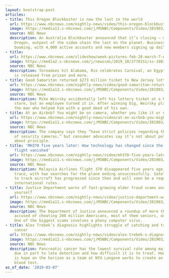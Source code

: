 ```yaml
---
layout: bootstrap-post
articles:
- title: This Oregon Blockbuster is now the last in the world
  url: https://www.nbcnews.com/nightly-news/video/this-oregon-blockbuster-is-now-the-last-in-the-world-1454108739830
  image: https://media13.s-nbcnews.com/j/MSNBC/Components/Video/201903/nn_jfr_worlds_last_blockbuster_190307_1920x1080.nbcnews-fp-1200-630.jpg
  source: NBC News
  description: An Australia Blockbuster announced that it’s closing — making the Bend,
    Oregon, outpost of the video chain the last on the planet. Business there is still
    booming, with 4,000 active accounts and new members signing up daily.
- title: 
  url: https://www.nbcnews.com/slideshow/week-pictures-feb-28-march-7-n980761
  image: https://media2.s-nbcnews.com/j/newscms/2019_10/2778151/ss-190307-twip-08_4d46955416b552095869ae9a2bb88c08.nbcnews-fp-1200-630.jpg
  source: NBC News
  description: Tornadoes hit Alabama, Rio celebrates Carnival, an Egyptian photojournalist
    is released from prison and more.
- title: Good Samaritan returned $273 million ticket to New Jersey lotto winner
  url: https://www.nbcnews.com/nightly-news/video/good-samaritan-returned-273-million-ticket-to-new-jersey-lotto-winner-1454105155926
  image: https://media13.s-nbcnews.com/j/MSNBC/Components/Video/201903/nn_kpa_nj_lottery_winner_190307_1920x1080.nbcnews-fp-1200-630.jpg
  source: NBC News
  description: Mike Weirsky accidentally left his lottery ticket at a New Jersey convenience
    store, but an employee turned it in. After winning big, Weirsky plans to thank
    the man who helped him with a good deed of his own.
- title: At an Airbnb? You might be on camera, whether you like it or not
  url: https://www.nbcnews.com/nightly-news/video/at-an-airbnb-you-might-be-on-camera-whether-you-like-it-or-not-1454107715726
  image: https://media11.s-nbcnews.com/j/MSNBC/Components/Video/201903/nn_mch_airbnb_privacy_concerns_190307_1552004522226.nbcnews-fp-1200-630.jpg
  source: NBC News
  description: The company says they “have strict policies regarding the proper disclosure
    of security cameras,” but consumer advocates say it’s not about policy -- it’s
    about principle.
- title: 'MH370 five years later: How technology has changed since the Malaysia Airlines
    flight vanished'
  url: https://www.nbcnews.com/nightly-news/video/mh370-five-years-later-how-technology-has-changed-since-the-malaysia-airlines-flight-vanished-1454102595632
  image: https://media11.s-nbcnews.com/j/MSNBC/Components/Video/201903/nn_tco_mh370_annivesary_new_tech_190307_1920x1080.nbcnews-fp-1200-630.jpg
  source: NBC News
  description: Malaysia Airlines flight 370 disappeared five years ago, without a
    trace, with two searches for the plane ending unsuccessfully. Satellite technology
    to track aircraft has progressed since then and will soon be a requirement under
    international rules.
- title: Justice Department warns of fast-growing elder fraud scams and how to protect
    yourself
  url: https://www.nbcnews.com/nightly-news/video/justice-department-warns-of-fast-growing-elder-fraud-scams-and-how-to-protect-yourself-1454101059843
  image: https://media11.s-nbcnews.com/j/MSNBC/Components/Video/201903/nn_pwi_elder_fraud_scam_arrests_190307_1552004277669.nbcnews-fp-1200-630.jpg
  source: NBC News
  description: The Department of Justice announced a roundup of more than 260 people
    accused of cheating 200 million Americans, most of them seniors, out of $750 million.
    One of the biggest scams involves a phony computer virus.
- title: Alex Trebek’s diagnosis highlights struggle of catching and treating pancreatic
    cancer
  url: https://www.nbcnews.com/nightly-news/video/alex-trebek-s-diagnosis-highlights-struggle-of-catching-and-treating-pancreatic-cancer-1454100547857
  image: https://media12.s-nbcnews.com/j/MSNBC/Components/Video/201903/nn_ath_alex_trebek_pancreative_cancer_190307_1920x1080.nbcnews-fp-1200-630.jpg
  source: NBC News
  description: Pancreatic cancer has the lowest survival rate among major cancers,
    due in part to late detection and how difficult it is to treat. However there
    is hope on the horizon as a team at NYU Langone works to create an early detection
    blood test.
as_of_date: '2019-03-07'
---
```


